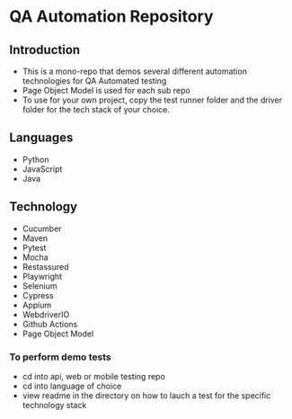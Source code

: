 # QA Automation Repository

## Introduction
- This is a mono-repo that demos several different automation technologies for QA Automated testing
- Page Object Model is used for each sub repo
- To use for your own project, copy the test runner folder and the driver folder for the tech stack of your choice. 

## Languages
- Python
- JavaScript
- Java

## Technology
 - Cucumber
 - Maven 
 - Pytest
 - Mocha
 - Restassured 
 - Playwright
 - Selenium
 - Cypress
 - Appium
 - WebdriverIO
 - Github Actions
 - Page Object Model

### To perform demo tests
- cd into api, web or mobile testing repo
- cd into language of choice
- view readme in the directory on how to lauch a test for the specific technology stack
